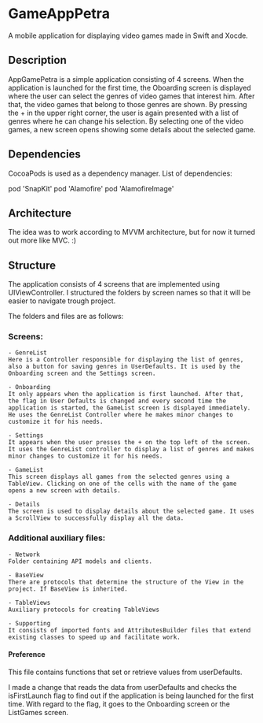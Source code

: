 # GameAppPetra

A mobile application for displaying video games made in Swift and Xocde.

## Description

AppGamePetra is a simple application consisting of 4 screens. When the application is launched for the first time, the Oboarding screen is displayed where the user can select the genres of video games that interest him. After that, the video games that belong to those genres are shown. By pressing the + in the upper right corner, the user is again presented with a list of genres where he can change his selection. By selecting one of the video games, a new screen opens showing some details about the selected game.


## Dependencies

CocoaPods is used as a dependency manager. List of dependencies:

pod 'SnapKit'
pod 'Alamofire'
pod 'AlamofireImage'


## Architecture

The idea was to work according to MVVM architecture, but for now it turned out more like MVC. :)


## Structure

The application consists of 4 screens that are implemented using UIViewController.
I structured the folders by screen names so that it will be easier to navigate trough project. 

The folders and files are as follows:

### Screens:
    - GenreList 
    Here is a Controller responsible for displaying the list of genres, also a button for saving genres in UserDefaults. It is used by the Onboarding screen and the Settings screen.

    - Onboarding 
    It only appears when the application is first launched. After that, the flag in User Defaults is changed and every second time the application is started, the GameList screen is displayed immediately. He uses the GenreList Controller where he makes minor changes to customize it for his needs.

    - Settings 
    It appears when the user presses the + on the top left of the screen. It uses the GenreList controller to display a list of genres and makes minor changes to customize it for his needs.

    - GameList 
    This screen displays all games from the selected genres using a TableView. Clicking on one of the cells with the name of the game opens a new screen with details.

    - Details 
    The screen is used to display details about the selected game. It uses a ScrollView to successfully display all the data.
    
### Additional auxiliary files:
    - Network
    Folder containing API models and clients.

    - BaseView
    There are protocols that determine the structure of the View in the project. If BaseView is inherited.

    - TableViews
    Auxiliary protocols for creating TableViews

    - Supporting
    It consists of imported fonts and AttributesBuilder files that extend existing classes to speed up and facilitate work.
    
#### Preference
This file contains functions that set or retrieve values ​​from userDefaults.


I made a change that reads the data from userDefaults and checks the isFirstLaunch flag to find out if the application is being launched for the first time. With regard to the flag, it goes to the Onboarding screen or the ListGames screen.

